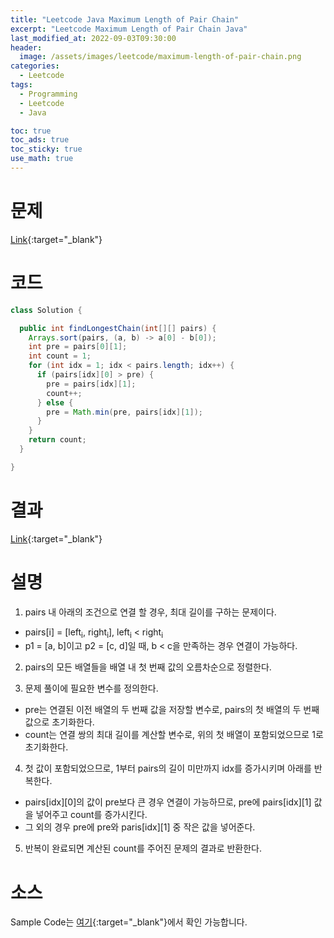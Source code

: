 ```yaml
---
title: "Leetcode Java Maximum Length of Pair Chain"
excerpt: "Leetcode Maximum Length of Pair Chain Java"
last_modified_at: 2022-09-03T09:30:00
header:
  image: /assets/images/leetcode/maximum-length-of-pair-chain.png
categories:
  - Leetcode
tags:
  - Programming
  - Leetcode
  - Java

toc: true
toc_ads: true
toc_sticky: true
use_math: true
---
```

# 문제
[Link](https://leetcode.com/problems/maximum-length-of-pair-chain/){:target="_blank"}

# 코드
```java
class Solution {

  public int findLongestChain(int[][] pairs) {
    Arrays.sort(pairs, (a, b) -> a[0] - b[0]);
    int pre = pairs[0][1];
    int count = 1;
    for (int idx = 1; idx < pairs.length; idx++) {
      if (pairs[idx][0] > pre) {
        pre = pairs[idx][1];
        count++;
      } else {
        pre = Math.min(pre, pairs[idx][1]);
      }
    }
    return count;
  }

}
```

# 결과
[Link](https://leetcode.com/submissions/detail/790017249/){:target="_blank"}

# 설명
1. pairs 내 아래의 조건으로 연결 할 경우, 최대 길이를 구하는 문제이다.
- pairs[i] = [left<sub>i</sub>, right<sub>i</sub>], left<sub>i</sub> < right<sub>i</sub>
- p1 = [a, b]이고 p2 = [c, d]일 때, b < c을 만족하는 경우 연결이 가능하다.

2. pairs의 모든 배열들을 배열 내 첫 번째 값의 오름차순으로 정렬한다.

3. 문제 풀이에 필요한 변수를 정의한다.
- pre는 연결된 이전 배열의 두 번째 값을 저장할 변수로, pairs의 첫 배열의 두 번째 값으로 초기화한다.
- count는 연결 쌍의 최대 길이를 계산할 변수로, 위의 첫 배열이 포함되었으므로 1로 초기화한다.

4. 첫 값이 포함되었으므로, 1부터 pairs의 길이 미만까지 idx를 증가시키며 아래를 반복한다.
- pairs[idx][0]의 값이 pre보다 큰 경우 연결이 가능하므로, pre에 pairs[idx][1] 값을 넣어주고 count를 증가시킨다.
- 그 외의 경우 pre에 pre와 paris[idx][1] 중 작은 값을 넣어준다.

5. 반복이 완료되면 계산된 count를 주어진 문제의 결과로 반환한다.

# 소스
Sample Code는 [여기](https://github.com/GracefulSoul/leetcode/blob/master/src/main/java/gracefulsoul/problems/MaximumLengthOfPairChain.java){:target="_blank"}에서 확인 가능합니다.